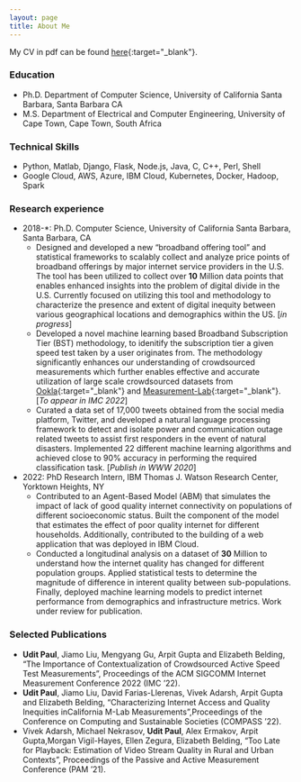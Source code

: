 ```yaml
---
layout: page
title: About Me
---
```


My CV in pdf can be found [here]({{site.baseurl}}/pdfs/UPaul_resume.pdf){:target="_blank"}.

### Education
- Ph.D. Department of Computer Science, University of California Santa Barbara, Santa Barbara CA
- M.S. Department of Electrical and Computer Engineering, University of Cape Town, Cape Town, South Africa


### Technical Skills

- Python, Matlab, Django, Flask, Node.js, Java, C, C++, Perl, Shell
- Google Cloud, AWS, Azure, IBM Cloud, Kubernetes, Docker, Hadoop, Spark

### Research experience

- 2018-*: Ph.D. Computer Science, University of California Santa Barbara, Santa Barbara, CA
    - Designed and developed a new “broadband offering tool” and statistical frameworks to scalably
    collect and analyze price points of broadband offerings by major internet service providers in the U.S. The tool has been utilized to collect over **10** Million data points that enables enhanced insights into the problem
    of digital divide in the U.S. Currently focused on utilizing this tool and methodology to characterize the
    presence and extent of digital inequity between various geographical locations and demographics
    within the US. [*in progress*]
    - Developed a novel machine learning based Broadband Subscription Tier (BST) methodology, to idenitify the subscription tier a  given speed test taken by a user originates from. The methodology significantly enhances our understanding of crowdsourced measurements which further enables effective and accurate utilization of large scale crowdsourced datasets from [Ookla](https://www.speedtest.net/){:target="_blank"} and [Measurement-Lab](https://speed.measurementlab.net/#/){:target="_blank"}. [*To appear in IMC 2022*]
    - Curated a data set of 17,000 tweets obtained from the social media platform, Twitter, and developed a natural language processing framework to detect and isolate power and communication outage related tweets to assist first responders in the event of natural disasters. Implemented 22 different machine learning algorithms and achieved close to 90% accuracy in performing the required classification task. [*Publish in WWW 2020*]
- 2022: PhD Research Intern, IBM Thomas J. Watson Research Center, Yorktown Heights, NY
    - Contributed to an Agent-Based Model (ABM) that simulates the impact of lack of good quality
    internet connectivity on populations of different socioeconomic status. Built the component of
    the model that estimates the effect of poor quality internet for different households. Additionally,
    contributed to the building of a web application that was deployed in IBM Cloud.
    - Conducted a longitudinal analysis on a dataset of **30** Million to understand how the internet quality has
    changed for different population groups. Applied statistical tests to determine the magnitude of
    difference in interent quality between sub-populations. Finally, deployed machine learning models
    to predict internet performance from demographics and infrastructure metrics. Work under review
    for publication.

### Selected Publications
- **Udit Paul**, Jiamo Liu, Mengyang Gu, Arpit Gupta and Elizabeth Belding, “The Importance of Contextualization of Crowdsourced Active Speed Test Measurements”, Proceedings of the ACM SIGCOMM Internet Measurement Conference 2022 (IMC ’22).
- **Udit Paul**, Jiamo Liu, David Farias-Llerenas, Vivek Adarsh, Arpit Gupta and Elizabeth Belding, “Characterizing Internet Access and Quality Inequities inCalifornia M-Lab Measurements”,Proceedings of the Conference on Computing and Sustainable Societies (COMPASS ’22).
- Vivek Adarsh, Michael Nekrasov, **Udit Paul**, Alex Ermakov, Arpit Gupta,Morgan Vigil-Hayes, Ellen Zegura, Elizabeth Belding, “Too Late for Playback: Estimation of Video Stream Quality in Rural and Urban Contexts”, Proceedings of the Passive and Active Measurement Conference (PAM ’21).



